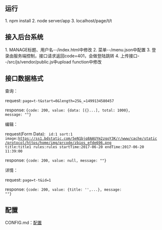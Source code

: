 <h2>运行</h2>
1. npm install
2. node server/app
3. localhost/page/t/t

<h2>接入后台系统</h2>
1. MANAGE标题、用户名--/index.html中修改
2. 菜单--/menu.json中配置
3. 登录由服务端控制，接口请求返回code=401，会做登陆跳转
4. 上传接口--/src/js/vendor/public.js中upload function中修改

<h2>接口数据格式</h2>

查询：

request:
<code>page=t-t&start=0&length=25&_=1499134580457</code>

response:
<code>{code: 200, value: {data: [{}...], total: 1000}, message: ""}</code>

编辑：

request(Form Data):
<code>
id:1
sort:1
image:https://ss1.bdstatic.com/5eN1bjq8AAUYm2zgoY3K/r/www/cache/static/protocol/https/home/img/qrcode/zbios_efde696.png
title:title1
rules:rules
startTime:2017-06-20
endTime:2017-06-20 11:39:00
</code>

response:
<code>{code: 200, value: null, message: ""}</code>

详情：

request:
<code>page=t-t&id=1</code>

response:
<code>{code: 200, value: {title: '',...}, message: ""}</code>


<h2>配置</h2>
CONFIG.md：<a href="http://gitlab.meizu.com/shiquan/base-page/blob/master/CONFIG.md">配置</a>